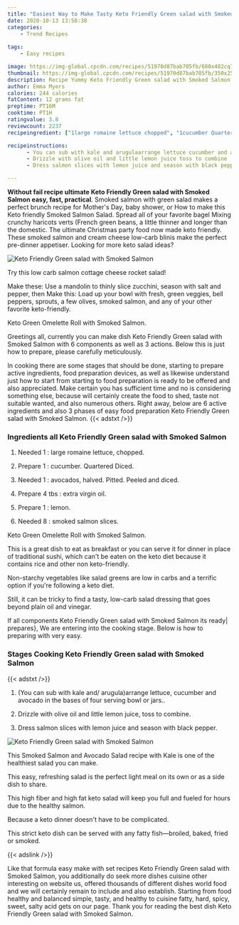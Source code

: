 ```yaml
---
title: "Easiest Way to Make Tasty Keto Friendly Green salad with Smoked Salmon"
date: 2020-10-13 13:58:38
categories:
    - Trend Recipes
    
tags:
    - Easy recipes

image: https://img-global.cpcdn.com/recipes/51970d87bab705fb/680x482cq70/keto-friendly-green-salad-with-smoked-salmon-recipe-main-photo.jpg
thumbnail: https://img-global.cpcdn.com/recipes/51970d87bab705fb/350x250cq70/keto-friendly-green-salad-with-smoked-salmon-recipe-main-photo.jpg
description: Recipe Yummy Keto Friendly Green salad with Smoked Salmon with 6 ingredients and 3 stages of easy cooking.
author: Emma Myers
calories: 244 calories
fatContent: 12 grams fat
preptime: PT16M
cooktime: PT1H
ratingvalue: 3.8
reviewcount: 2237
recipeingredient: ["1large romaine lettuce chopped", "1cucumber Quartered Diced", "1avocados halved Pitted Peeled and diced", "4 tbsextra virgin oil", "1lemon", "8smoked salmon slices"]

recipeinstructions: 
      - You can sub with kale and arugulaarrange lettuce cucumber and avocado in the bases of four serving bowl or jars 
      - Drizzle with olive oil and little lemon juice toss to combine 
      - Dress salmon slices with lemon juice and season with black pepper

---
```




**Without fail recipe ultimate Keto Friendly Green salad with Smoked Salmon easy, fast, practical**. Smoked salmon with green salad makes a perfect brunch recipe for Mother&#39;s Day, baby shower, or How to make this Keto friendly Smoked Salmon Salad. Spread all of your favorite bagel Mixing crunchy haricots verts (French green beans, a little thinner and longer than the domestic. The ultimate Christmas party food now made keto friendly. These smoked salmon and cream cheese low-carb blinis make the perfect pre-dinner appetiser. Looking for more keto salad ideas?


![Keto Friendly Green salad with Smoked Salmon](https://img-global.cpcdn.com/recipes/51970d87bab705fb/680x482cq70/keto-friendly-green-salad-with-smoked-salmon-recipe-main-photo.jpg "Keto Friendly Green salad with Smoked Salmon")



Try this low carb salmon cottage cheese rocket salad!

Make these: Use a mandolin to thinly slice zucchini, season with salt and pepper, then Make this: Load up your bowl with fresh, green veggies, bell peppers, sprouts, a few olives, smoked salmon, and any of your other favorite keto-friendly.

Keto Green Omelette Roll with Smoked Salmon.


Greetings all, currently you can make dish Keto Friendly Green salad with Smoked Salmon with 6 components as well as 3 actions. Below this is just how to prepare, please carefully meticulously.

In cooking there are some stages that should be done, starting to prepare active ingredients, food preparation devices, as well as likewise understand just how to start from starting to food preparation is ready to be offered and also appreciated. Make certain you has sufficient time and no is considering something else, because will certainly create the food to shed, taste not suitable wanted, and also numerous others. Right away, below are 6 active ingredients and also 3 phases of easy food preparation Keto Friendly Green salad with Smoked Salmon.
{{< adstxt />}}

### Ingredients all Keto Friendly Green salad with Smoked Salmon


1. Needed 1 : large romaine lettuce, chopped.

1. Prepare 1 : cucumber. Quartered Diced.

1. Needed 1 : avocados, halved. Pitted. Peeled and diced.

1. Prepare 4 tbs : extra virgin oil.

1. Prepare 1 : lemon.

1. Needed 8 : smoked salmon slices.


Keto Green Omelette Roll with Smoked Salmon.

This is a great dish to eat as breakfast or you can serve it for dinner in place of traditional sushi, which can&#39;t be eaten on the keto diet because it contains rice and other non keto-friendly.

Non-starchy vegetables like salad greens are low in carbs and a terrific option if you&#39;re following a keto diet.

Still, it can be tricky to find a tasty, low-carb salad dressing that goes beyond plain oil and vinegar.


If all components Keto Friendly Green salad with Smoked Salmon its ready| prepares}, We are entering into the cooking stage. Below is how to preparing with very easy.

### Stages Cooking Keto Friendly Green salad with Smoked Salmon

{{< adstxt />}}


1. (You can sub with kale and/ arugula)arrange lettuce, cucumber and avocado in the bases of four serving bowl or jars..



1. Drizzle with olive oil and little lemon juice, toss to combine.



1. Dress salmon slices with lemon juice and season with black pepper.



![Keto Friendly Green salad with Smoked Salmon](https://img-global.cpcdn.com/steps/544025f7ae329118/160x128cq70/keto-friendly-green-salad-with-smoked-salmon-recipe-step-3-photo.jpg" "Keto Friendly Green salad with Smoked Salmon")




This Smoked Salmon and Avocado Salad recipe with Kale is one of the healthiest salad you can make.

This easy, refreshing salad is the perfect light meal on its own or as a side dish to share.

This high fiber and high fat keto salad will keep you full and fueled for hours due to the healthy salmon.

Because a keto dinner doesn&#39;t have to be complicated.

This strict keto dish can be served with any fatty fish—broiled, baked, fried or smoked.


{{< adslink />}}

Like that formula easy make with set recipes Keto Friendly Green salad with Smoked Salmon, you additionally do seek more dishes cuisine other interesting on website us, offered thousands of different dishes world food and we will certainly remain to include and also establish. Starting from food healthy and balanced simple, tasty, and healthy to cuisine fatty, hard, spicy, sweet, salty acid gets on our page. Thank you for reading the best dish Keto Friendly Green salad with Smoked Salmon.
